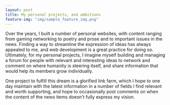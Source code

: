 ```yaml
---
layout: post
title: My personal projects, and ambitions
feature-img: "img/sample_feature_img.png"
---
```


Over the years, I built a number of personal websites, with content ranging from gaming networking to poetry and prose and to important issues in the news. Finding a way to streamline the expression of ideas has always appealed to me, and web development is a great practice for doing so. Ultimately, for my personal projects, I imagine myself building and managing a forum for people with relevant and interesting ideas to network and comment on where humanity is steering itself, and share information that would help its members grow individually.

One project to fulfill this dream is a glorified link farm, which I hope to one day maintain with the latest information in a number of fields I find relevant and worth supporting, and hope to occasionally post comments on when the content of the news items doesn't fully express my vision.
